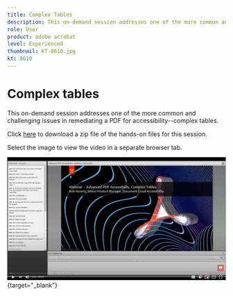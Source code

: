 ```yaml
---
title: Complex Tables
description: This on-demand session addresses one of the more common and challenging issues in remediating a PDF for accessibility--complex tables
role: User
product: adobe acrobat
level: Experienced
thumbnail: KT-8610.jpg
kt: 8610
---
```

# Complex tables

This on-demand session addresses one of the more common and challenging issues in remediating a PDF for accessibility--complex tables.

Click [here](../assets/accessibilitysession3.zip) to download a zip file of the hands-on files for this session.

Select the image to view the video in a separate browser tab.

[![Session 3 Video](../assets/Accessibilitysession3_YT.png)](https://youtu.be/kcM_jyHGd6Y){target="_blank"}